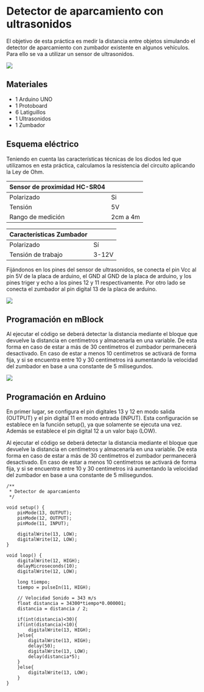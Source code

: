 # Detector de aparcamiento con ultrasonidos

El objetivo de esta práctica es medir la distancia entre objetos simulando el detector de aparcamiento con zumbador existente en algunos vehículos. Para ello se va a utilizar un sensor de ultrasonidos.

![](practica.gif)

## Materiales

- 1 Arduino UNO
- 1 Protoboard
- 6 Latiguillos
- 1 Ultrasonidos
- 1 Zumbador

## Esquema eléctrico

Teniendo en cuenta las características técnicas de los diodos led que utilizamos en esta práctica, calculamos la resistencia del circuito aplicando la Ley de Ohm.

| Sensor de proximidad HC-SR04  |           |
| ----------------------------- | --------- |
| Polarizado                    | Si        |
| Tensión                       | 5V        |
| Rango de medición             | 2cm a 4m  |

| Características Zumbador         |        |
| -------------------------------- | ------ |
| Polarizado                       | Sí     |
| Tensión de trabajo               | 3-12V  |

Fijándonos en los pines del sensor de ultrasonidos, se conecta el pin Vcc al pin 5V de la placa de arduino, el GND al GND de la placa de arduino, y los pines triger y echo a los pines 12 y 11 respectivamente. Por otro lado se conecta el zumbador al pin digital 13 de la placa de arduino.

![](fritzing.png)

## Programación en mBlock

Al ejecutar el código se deberá detectar la distancia mediante el bloque que devuelve la distancia en centímetros y almacenarla en una variable. De esta forma en caso de estar a más de 30 centímetros el zumbador permanecerá desactivado. En caso de estar a menos 10 centímetros se activará de forma fija, y si se encuentra entre 10 y 30 centímetros irá aumentando la velocidad del zumbador en base a una constante de 5 milisegundos.

![](mblock.png)

## Programación en Arduino

En primer lugar, se configura el pin digitales 13 y 12 en modo salida (OUTPUT) y el pin digital 11 en modo entrada (INPUT). Esta configuración se establece en la función setup(), ya que solamente se ejecuta una vez. Además se establece el pin digital 12 a un valor bajo (LOW).

Al ejecutar el código se deberá detectar la distancia mediante el bloque que devuelve la distancia en centímetros y almacenarla en una variable. De esta forma en caso de estar a más de 30 centímetros el zumbador permanecerá desactivado. En caso de estar a menos 10 centímetros se activará de forma fija, y si se encuentra entre 10 y 30 centímetros irá aumentando la velocidad del zumbador en base a una constante de 5 milisegundos.

```arduino
/**
 * Detector de aparcamiento
 */

void setup() {
    pinMode(13, OUTPUT);
    pinMode(12, OUTPUT);
    pinMode(11, INPUT);
    
    digitalWrite(13, LOW);
    digitalWrite(12, LOW);
}

void loop() {
    digitalWrite(12, HIGH);
    delayMicroseconds(10);
    digitalWrite(12, LOW);
    
    long tiempo;
    tiempo = pulseIn(11, HIGH);
    
    // Velocidad Sonido = 343 m/s
    float distancia = 34300*tiempo*0.000001;
    distancia = distancia / 2;
    
    if(int(distancia)<30){
    if(int(distancia)<10){
        digitalWrite(13, HIGH);
    }else{
        digitalWrite(13, HIGH);
        delay(50);
        digitalWrite(13, LOW);
        delay(distancia*5);
    }
    }else{
        digitalWrite(13, LOW);
    }
}
```
